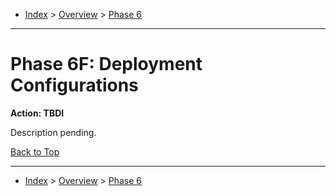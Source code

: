 <a id="top"></a>

- [Index](../index.md) > [Overview](overview.md) > [Phase 6](phase_06.md)

---

<a id="actions"></a>

# Phase 6F: Deployment Configurations

<a id="6f-action-01"></a>

**Action: TBDI**

Description pending.

<a class="inline-navlink-page-top" href="#actions">Back to Top</a>

---

- [Index](../index.md) > [Overview](overview.md) > [Phase 6](phase_06.md)

